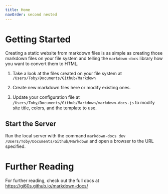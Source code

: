 ```yaml
---
title: Home
navOrder: second nested
---
```


# Getting Started

Creating a static website from markdown files is as simple as creating those markdown files on your file system and
telling the `markdown-docs` library how you want to convert them to HTML.

1. Take a look at the files created on your file system at `/Users/Toby/Documents/Github/Markdown`

2. Create new markdown files here or modify existing ones.

3. Update your configuration file at `/Users/Toby/Documents/Github/Markdown/markdown-docs.js` to modify site title, colors, and the template to use.

## Start the Server

Run the local server with the command `markdown-docs dev /Users/Toby/Documents/Github/Markdown` and open a browser to the URL specified.

# Further Reading

For further reading, check out the full docs at https://gi60s.github.io/markdown-docs/